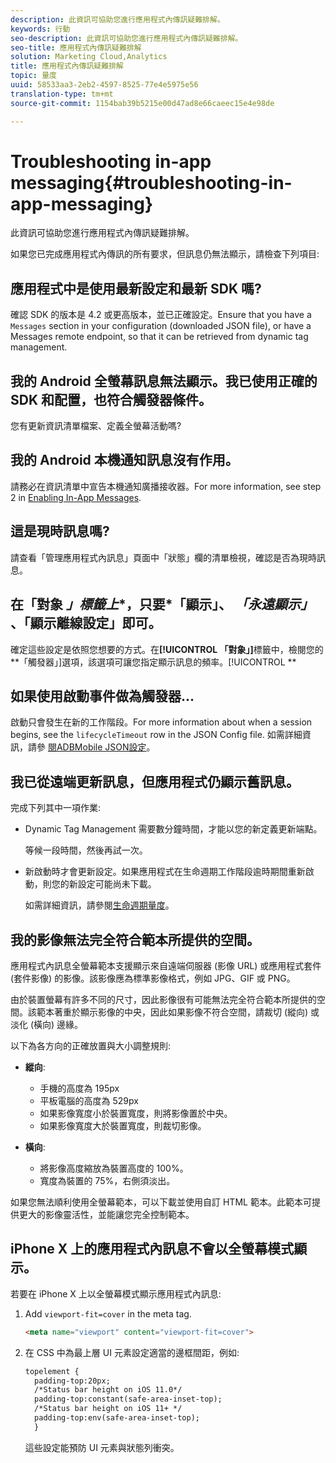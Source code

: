 ```yaml
---
description: 此資訊可協助您進行應用程式內傳訊疑難排解。
keywords: 行動
seo-description: 此資訊可協助您進行應用程式內傳訊疑難排解。
seo-title: 應用程式內傳訊疑難排解
solution: Marketing Cloud,Analytics
title: 應用程式內傳訊疑難排解
topic: 量度
uuid: 58533aa3-2eb2-4597-8525-77e4e5975e56
translation-type: tm+mt
source-git-commit: 1154bab39b5215e00d47ad8e66caeec15e4e98de

---
```



# Troubleshooting in-app messaging{#troubleshooting-in-app-messaging}

此資訊可協助您進行應用程式內傳訊疑難排解。

如果您已完成應用程式內傳訊的所有要求，但訊息仍無法顯示，請檢查下列項目:

## 應用程式中是使用最新設定和最新 SDK 嗎?

確認 SDK 的版本是 4.2 或更高版本，並已正確設定。Ensure that you have a `Messages` section in your configuration (downloaded JSON file), or have a Messages remote endpoint, so that it can be retrieved from dynamic tag management.

## 我的 Android 全螢幕訊息無法顯示。我已使用正確的 SDK 和配置，也符合觸發器條件。

您有更新資訊清單檔案、定義全螢幕活動嗎?

## 我的 Android 本機通知訊息沒有作用。

請務必在資訊清單中宣告本機通知廣播接收器。For more information, see step 2 in [Enabling In-App Messages](/help/android/messaging-main/messaging/messaging.md).

## 這是現時訊息嗎?

請查看「管理應用程式內訊息」頁面中「狀態」欄的清單檢視，確認是否為現時訊息。

## 在「對象 *」標籤上**，只要*「顯示」、 *「永遠顯示」* 、「顯示離線設定」即可。

確定這些設定是依照您想要的方式。在&#x200B;**[!UICONTROL 「對象」]**&#x200B;標籤中，檢閱您的&#x200B;**「觸發器」]選項，該選項可讓您指定顯示訊息的頻率。[!UICONTROL **

## 如果使用啟動事件做為觸發器...

啟動只會發生在新的工作階段。For more information about when a session begins, see the `lifecycleTimeout` row in the JSON Config file. 如需詳細資訊，請參 [閱ADBMobile JSON設定](/help/ios/configuration/json-config/json-config.md)。

## 我已從遠端更新訊息，但應用程式仍顯示舊訊息。

完成下列其中一項作業:

* Dynamic Tag Management 需要數分鐘時間，才能以您的新定義更新端點。

   等候一段時間，然後再試一次。

* 新啟動時才會更新設定。如果應用程式在生命週期工作階段逾時期間重新啟動，則您的新設定可能尚未下載。

   如需詳細資訊，請參閱[生命週期量度](/help/ios/metrics.md)。

## 我的影像無法完全符合範本所提供的空間。

應用程式內訊息全螢幕範本支援顯示來自遠端伺服器 (影像 URL) 或應用程式套件 (套件影像) 的影像。該影像應為標準影像格式，例如 JPG、GIF 或 PNG。

由於裝置螢幕有許多不同的尺寸，因此影像很有可能無法完全符合範本所提供的空間。該範本著重於顯示影像的中央，因此如果影像不符合空間，請裁切 (縱向) 或淡化 (橫向) 邊緣。

以下為各方向的正確放置與大小調整規則:

* **縱向**:
   * 手機的高度為 195px
   * 平板電腦的高度為 529px
   * 如果影像寬度小於裝置寬度，則將影像置於中央。
   * 如果影像寬度大於裝置寬度，則裁切影像。

* **橫向**:
   * 將影像高度縮放為裝置高度的 100%。
   * 寬度為裝置的 75%，右側須淡出。

如果您無法順利使用全螢幕範本，可以下載並使用自訂 HTML 範本。此範本可提供更大的影像靈活性，並能讓您完全控制範本。

## iPhone X 上的應用程式內訊息不會以全螢幕模式顯示。

若要在 iPhone X 上以全螢幕模式顯示應用程式內訊息:

1. Add `viewport-fit=cover` in the meta tag.

   ```html
   <meta name="viewport" content="viewport-fit=cover">
   ```

1. 在 CSS 中為最上層 UI 元素設定適當的邊框間距，例如:

   ```html
   topelement {
     padding-top:20px;
     /*Status bar height on iOS 11.0*/
     padding-top:constant(safe-area-inset-top);
     /*Status bar height on iOS 11+ */
     padding-top:env(safe-area-inset-top);
     } 
   ```

   這些設定能預防 UI 元素與狀態列衝突。
